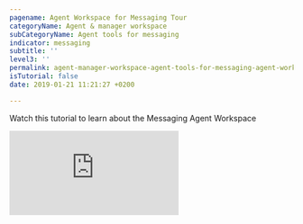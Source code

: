 ```yaml
---
pagename: Agent Workspace for Messaging Tour
categoryName: Agent & manager workspace
subCategoryName: Agent tools for messaging
indicator: messaging
subtitle: ''
level3: ''
permalink: agent-manager-workspace-agent-tools-for-messaging-agent-workspace-for-messaging-tour.html
isTutorial: false
date: 2019-01-21 11:21:27 +0200

---
```

Watch this tutorial to learn about the Messaging Agent Workspace

<iframe src="https://player.vimeo.com/video/274932469" frameborder="0" webkitallowfullscreen mozallowfullscreen allowfullscreen></iframe>
